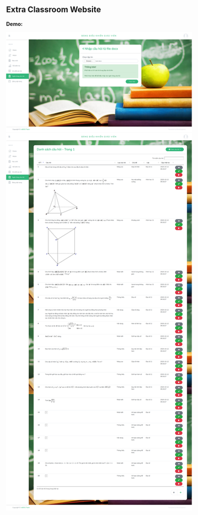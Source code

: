 ## Extra Classroom Website

**Demo:**
<p align="center"> 
<img src="./project_image/1.png">
<img src="./project_image/2.png">
</p>
